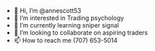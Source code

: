 - 👋 Hi, I’m @annescott53
- 👀 I’m interested in Trading psychology
- 🌱 I’m currently learning sniper signal
- 💞️ I’m looking to collaborate on aspiring traders
- 📫 How to reach me (707) 653-5014

<!---
annescott53/annescott53 is a ✨ special ✨ repository because its `README.md` (this file) appears on your GitHub profile.
You can click the Preview link to take a look at your changes.
--->
